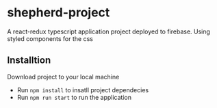 # shepherd-project

A react-redux typescript application project deployed to firebase.
Using styled components for the css

## Installtion

Download project to your local machine

- Run `npm install` to insatll project dependecies
- Run `npm run start` to run the application